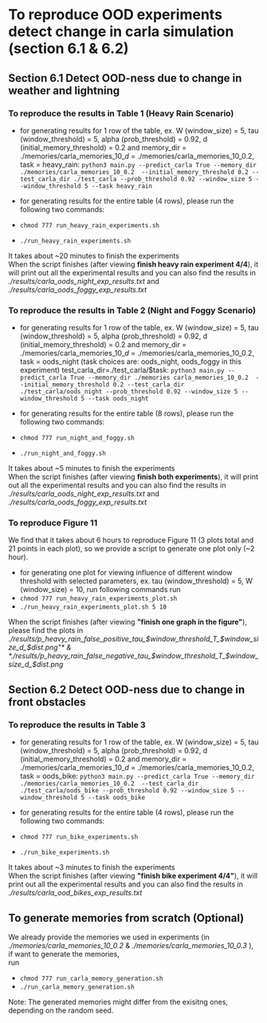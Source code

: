 # To reproduce OOD experiments detect change in carla simulation (section 6.1 & 6.2)

## Section 6.1 Detect OOD-ness due to change in weather and lightning

### To reproduce the results in Table 1 (Heavy Rain Scenario)

- for generating results for 1 row of the table, ex. W (window_size) = 5, tau (window_threshold) = 5, alpha (prob_threshold) = 0.92, d (initial_memory_threshold) = 0.2 and memory_dir =  ./memories/carla_memories_10_$d$ = ./memories/carla_memories_10_0.2, task = heavy_rain: `python3 main.py --predict_carla True --memory_dir ./memories/carla_memories_10_0.2  --initial_memory_threshold 0.2 --test_carla_dir ./test_carla --prob_threshold 0.92 --window_size 5 --window_threshold 5 --task heavy_rain`

- for generating results for the entire table (4 rows), please run the following two commands:
- `chmod 777 run_heavy_rain_experiments.sh`
- `./run_heavy_rain_experiments.sh`

It takes about ~20 minutes to finish the experiments <br>
When the script finishes (after viewing **finish heavy rain experiment 4/4**), it will print out all the experimental results and you can also find the results in *./results/carla_oods_night_exp_results.txt* and *./results/carla_oods_foggy_exp_results.txt*

### To reproduce the results in Table 2 (Night and Foggy Scenario)

- for generating results for 1 row of the table, ex. W (window_size) = 5, tau (window_threshold) = 5, alpha (prob_threshold) = 0.92, d (initial_memory_threshold) = 0.2 and memory_dir =  ./memories/carla_memories_10_$d$ = ./memories/carla_memories_10_0.2, task = oods_night (task choices are: oods_night, oods_foggy in this experiment) test_carla_dir=./test_carla/$task: `python3 main.py --predict_carla True --memory_dir ./memories carla_memories_10_0.2  --initial_memory_threshold 0.2 --test_carla_dir ./test_carla/oods_night --prob_threshold 0.92 --window_size 5 --window_threshold 5 --task oods_night`

- for generating results for the entire table (8 rows), please run the following two commands:
- `chmod 777 run_night_and_foggy.sh`
- `./run_night_and_foggy.sh`

It takes about ~5 minutes to finish the experiments <br>
When the script finishes (after viewing **finish both experiments**), it will print out all the experimental results and you can also find the results in *./results/carla_oods_night_exp_results.txt* and *./results/carla_oods_foggy_exp_results.txt*

### To reproduce Figure 11

We find that it takes about 6 hours to reproduce Figure 11 (3 plots total and 21 points in each plot), so we provide a script to generate one plot only (~2 hour). <br>
- for generating one plot for viewing influence of different window threshold with selected parameters, ex. tau (window_threshold) = 5, W (window_size) = 10, run following commands
run 
- `chmod 777 run_heavy_rain_experiments_plot.sh`
- `./run_heavy_rain_experiments_plot.sh 5 10`

When the script finishes (after viewing **"finish one graph in the figure"**), please find the plots in *./results/p_heavy_rain_false_positive_tau_$window_threshold_T_$window_size_d_$dist.png"* & *./results/p_heavy_rain_false_negative_tau_$window_threshold_T_$window_size_d_$dist.png*


## Section 6.2 Detect OOD-ness due to change in front obstacles

### To reproduce the results in Table 3

- for generating results for 1 row of the table, ex. W (window_size) = 5, tau (window_threshold) = 5, alpha (prob_threshold) = 0.92, d (initial_memory_threshold) = 0.2 and memory_dir =  ./memories/carla_memories_10_$d$ = ./memories/carla_memories_10_0.2, task = oods_bike: `python3 main.py --predict_carla True --memory_dir ./memories/carla_memories_10_0.2  --test_carla_dir ./test_carla/oods_bike --prob_threshold 0.92 --window_size 5 --window_threshold 5 --task oods_bike`

- for generating results for the entire table (4 rows), please run the following two commands:
- `chmod 777 run_bike_experiments.sh`
- `./run_bike_experiments.sh`

It takes about ~3 minutes to finish the experiments <br>
When the script finishes (after viewing **"finish bike experiment 4/4"**), it will print out all the experimental results and you can also find the results in *./results/carla_ood_bikes_exp_results.txt*

## To generate memories from scratch (Optional)

We already provide the memories we used in experiments (in *./memories/carla_memories_10_0.2* & *./memories/carla_memories_10_0.3* ), if want to generate the memories, <br>
run 
- `chmod 777 run_carla_memory_generation.sh`
- `./run_carla_memory_generation.sh`

Note: The generated memories might differ from the exisitng ones, depending on the random seed. 
